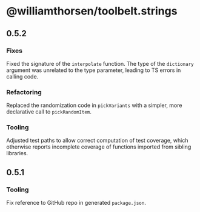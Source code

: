 # @williamthorsen/toolbelt.strings

## 0.5.2

### Fixes

Fixed the signature of the `interpolate` function. The type of the `dictionary` argument was unrelated to the type
parameter, leading to TS errors in calling code.

### Refactoring

Replaced the randomization code in `pickVariants` with a simpler, more declarative call to `pickRandomItem`.

### Tooling

Adjusted test paths to allow correct computation of test coverage, which otherwise reports incomplete coverage of
functions imported from sibling libraries.

## 0.5.1

### Tooling

Fix reference to GitHub repo in generated `package.json`.
